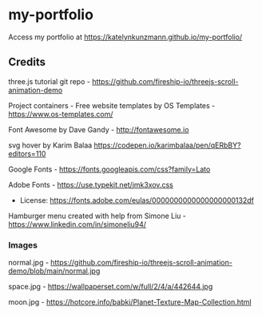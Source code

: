# my-portfolio

Access my portfolio at https://katelynkunzmann.github.io/my-portfolio/

## Credits ##

three.js tutorial git repo - https://github.com/fireship-io/threejs-scroll-animation-demo

Project containers - Free website templates by OS Templates - https://www.os-templates.com/

Font Awesome by Dave Gandy - http://fontawesome.io

svg hover by Karim Balaa https://codepen.io/karimbalaa/pen/qERbBY?editors=110

Google Fonts - https://fonts.googleapis.com/css?family=Lato

Adobe Fonts - https://use.typekit.net/jmk3xov.css
* License: https://fonts.adobe.com/eulas/0000000000000000000132df

Hamburger menu created with help from Simone Liu - https://www.linkedin.com/in/simoneliu94/

### Images ###
normal.jpg - https://github.com/fireship-io/threejs-scroll-animation-demo/blob/main/normal.jpg

space.jpg - https://wallpaperset.com/w/full/2/4/a/442644.jpg

moon.jpg - https://hotcore.info/babki/Planet-Texture-Map-Collection.html


